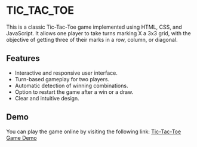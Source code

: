 # TIC_TAC_TOE

This is a classic Tic-Tac-Toe game implemented using HTML, CSS, and JavaScript. It allows one player to take turns marking X a 3x3 grid, with the objective of getting three of their marks in a row, column, or diagonal.

## Features

- Interactive and responsive user interface.
- Turn-based gameplay for two players.
- Automatic detection of winning combinations.
- Option to restart the game after a win or a draw.
- Clear and intuitive design.

## Demo

You can play the game online by visiting the following link: [Tic-Tac-Toe Game Demo](https://dgxbjjnzdjmpdszd0lfuyw.on.drv.tw/copy/final.html)



